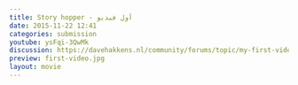 ```yaml
---
title: Story hopper - أول فيديو
date: 2015-11-22 12:41
categories: submission 
youtube: ysFqi-3QwMk
discussion: https://davehakkens.nl/community/forums/topic/my-first-video/
preview: first-video.jpg
layout: movie
---
```

